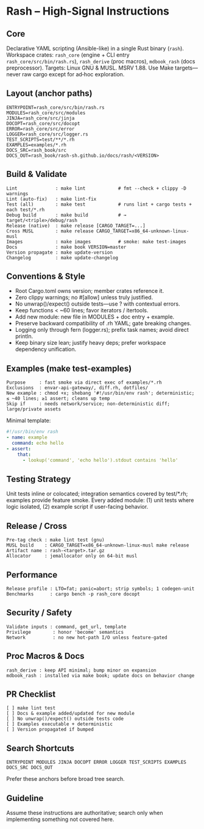 # Rash – High-Signal Instructions

## Core

Declarative YAML scripting (Ansible-like) in a single Rust binary (`rash`). Workspace crates:
`rash_core` (engine + CLI entry `rash_core/src/bin/rash.rs`), `rash_derive` (proc macros),
`mdbook_rash` (docs preprocessor). Targets: Linux GNU & MUSL. MSRV 1.88. Use Make targets—never raw
cargo except for ad‑hoc exploration.

## Layout (anchor paths)

```
ENTRYPOINT=rash_core/src/bin/rash.rs
MODULES=rash_core/src/modules
JINJA=rash_core/src/jinja
DOCOPT=rash_core/src/docopt
ERROR=rash_core/src/error
LOGGER=rash_core/src/logger.rs
TEST_SCRIPTS=test/**/*.rh
EXAMPLES=examples/*.rh
DOCS_SRC=rash_book/src
DOCS_OUT=rash_book/rash-sh.github.io/docs/rash/<VERSION>
```

## Build & Validate

```
Lint              : make lint            # fmt --check + clippy -D warnings
Lint (auto-fix)   : make lint-fix
Test (all)        : make test            # runs lint + cargo tests + each test/*.rh
Debug build       : make build           # → target/<triple>/debug/rash
Release (native)  : make release [CARGO_TARGET=...]
Cross MUSL        : make release CARGO_TARGET=x86_64-unknown-linux-musl
Images            : make images          # smoke: make test-images
Docs              : make book VERSION=master
Version propagate : make update-version
Changelog         : make update-changelog
```

## Conventions & Style

- Root Cargo.toml owns version; member crates reference it.
- Zero clippy warnings; no #[allow] unless truly justified.
- No unwrap()/expect() outside tests—use ? with contextual errors.
- Keep functions < ~60 lines; favor iterators / itertools.
- Add new module: new file in MODULES + doc entry + example.
- Preserve backward compatibility of .rh YAML; gate breaking changes.
- Logging only through fern (logger.rs); prefix task names; avoid direct println.
- Keep binary size lean; justify heavy deps; prefer workspace dependency unification.

## Examples (make test-examples)

```
Purpose     : fast smoke via direct exec of examples/*.rh
Exclusions  : envar-api-gateway/, diff.rh, dotfiles/
New example : chmod +x; shebang '#!/usr/bin/env rash'; deterministic; ≤ ~40 lines; ≥1 assert; cleans up temp
Skip if     : needs network/service; non-deterministic diff; large/private assets
```

Minimal template:

```yaml
#!/usr/bin/env rash
- name: example
  command: echo hello
- assert:
    that:
      - lookup('command', 'echo hello').stdout contains 'hello'
```

## Testing Strategy

Unit tests inline or colocated; integration semantics covered by test/\*.rh; examples provide
feature smoke. Every added module: (1) unit tests where logic isolated, (2) example script if
user-facing behavior.

## Release / Cross

```
Pre-tag check : make lint test (gnu)
MUSL build    : CARGO_TARGET=x86_64-unknown-linux-musl make release
Artifact name : rash-<target>.tar.gz
Allocator     : jemallocator only on 64-bit musl
```

## Performance

```
Release profile : LTO=fat; panic=abort; strip symbols; 1 codegen-unit
Benchmarks      : cargo bench -p rash_core docopt
```

## Security / Safety

```
Validate inputs : command, get_url, template
Privilege        : honor 'become' semantics
Network          : no new hot-path I/O unless feature-gated
```

## Proc Macros & Docs

```
rash_derive : keep API minimal; bump minor on expansion
mdbook_rash : installed via make book; update docs on behavior change
```

## PR Checklist

```
[ ] make lint test
[ ] Docs & example added/updated for new module
[ ] No unwrap()/expect() outside tests code
[ ] Examples executable + deterministic
[ ] Version propagated if bumped
```

## Search Shortcuts

```
ENTRYPOINT MODULES JINJA DOCOPT ERROR LOGGER TEST_SCRIPTS EXAMPLES DOCS_SRC DOCS_OUT
```

Prefer these anchors before broad tree search.

## Guideline

Assume these instructions are authoritative; search only when implementing something not covered
here.
